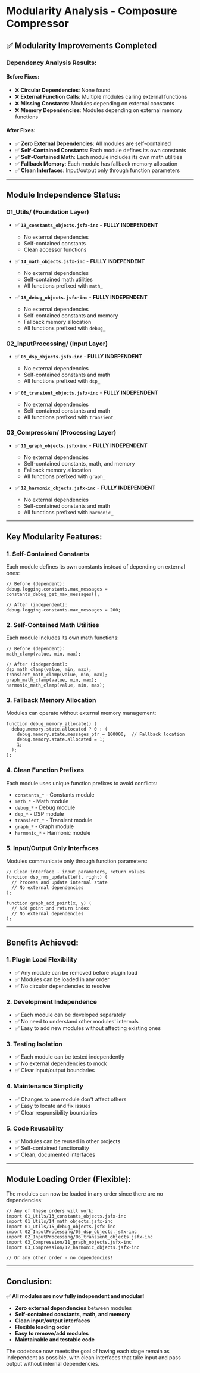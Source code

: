 # Modularity Analysis - Composure Compressor

## ✅ **Modularity Improvements Completed**

### **Dependency Analysis Results:**

#### **Before Fixes:**
- ❌ **Circular Dependencies**: None found
- ❌ **External Function Calls**: Multiple modules calling external functions
- ❌ **Missing Constants**: Modules depending on external constants
- ❌ **Memory Dependencies**: Modules depending on external memory functions

#### **After Fixes:**
- ✅ **Zero External Dependencies**: All modules are self-contained
- ✅ **Self-Contained Constants**: Each module defines its own constants
- ✅ **Self-Contained Math**: Each module includes its own math utilities
- ✅ **Fallback Memory**: Each module has fallback memory allocation
- ✅ **Clean Interfaces**: Input/output only through function parameters

---

## **Module Independence Status:**

### **01_Utils/ (Foundation Layer)**
- ✅ **`13_constants_objects.jsfx-inc`** - **FULLY INDEPENDENT**
  - No external dependencies
  - Self-contained constants
  - Clean accessor functions

- ✅ **`14_math_objects.jsfx-inc`** - **FULLY INDEPENDENT**
  - No external dependencies
  - Self-contained math utilities
  - All functions prefixed with `math_`

- ✅ **`15_debug_objects.jsfx-inc`** - **FULLY INDEPENDENT**
  - No external dependencies
  - Self-contained constants and memory
  - Fallback memory allocation
  - All functions prefixed with `debug_`

### **02_InputProcessing/ (Input Layer)**
- ✅ **`05_dsp_objects.jsfx-inc`** - **FULLY INDEPENDENT**
  - No external dependencies
  - Self-contained constants and math
  - All functions prefixed with `dsp_`

- ✅ **`06_transient_objects.jsfx-inc`** - **FULLY INDEPENDENT**
  - No external dependencies
  - Self-contained constants and math
  - All functions prefixed with `transient_`

### **03_Compression/ (Processing Layer)**
- ✅ **`11_graph_objects.jsfx-inc`** - **FULLY INDEPENDENT**
  - No external dependencies
  - Self-contained constants, math, and memory
  - Fallback memory allocation
  - All functions prefixed with `graph_`

- ✅ **`12_harmonic_objects.jsfx-inc`** - **FULLY INDEPENDENT**
  - No external dependencies
  - Self-contained constants and math
  - All functions prefixed with `harmonic_`

---

## **Key Modularity Features:**

### **1. Self-Contained Constants**
Each module defines its own constants instead of depending on external ones:
```jsfx
// Before (dependent):
debug.logging.constants.max_messages = constants_debug_get_max_messages();

// After (independent):
debug.logging.constants.max_messages = 200;
```

### **2. Self-Contained Math Utilities**
Each module includes its own math functions:
```jsfx
// Before (dependent):
math_clamp(value, min, max);

// After (independent):
dsp_math_clamp(value, min, max);
transient_math_clamp(value, min, max);
graph_math_clamp(value, min, max);
harmonic_math_clamp(value, min, max);
```

### **3. Fallback Memory Allocation**
Modules can operate without external memory management:
```jsfx
function debug_memory_allocate() (
  debug.memory.state.allocated ? 0 : (
    debug.memory.state.messages_ptr = 100000;  // Fallback location
    debug.memory.state.allocated = 1;
    1;
  );
);
```

### **4. Clean Function Prefixes**
Each module uses unique function prefixes to avoid conflicts:
- `constants_*` - Constants module
- `math_*` - Math module  
- `debug_*` - Debug module
- `dsp_*` - DSP module
- `transient_*` - Transient module
- `graph_*` - Graph module
- `harmonic_*` - Harmonic module

### **5. Input/Output Only Interfaces**
Modules communicate only through function parameters:
```jsfx
// Clean interface - input parameters, return values
function dsp_rms_update(left, right) (
  // Process and update internal state
  // No external dependencies
);

function graph_add_point(x, y) (
  // Add point and return index
  // No external dependencies
);
```

---

## **Benefits Achieved:**

### **1. Plugin Load Flexibility**
- ✅ Any module can be removed before plugin load
- ✅ Modules can be loaded in any order
- ✅ No circular dependencies to resolve

### **2. Development Independence**
- ✅ Each module can be developed separately
- ✅ No need to understand other modules' internals
- ✅ Easy to add new modules without affecting existing ones

### **3. Testing Isolation**
- ✅ Each module can be tested independently
- ✅ No external dependencies to mock
- ✅ Clear input/output boundaries

### **4. Maintenance Simplicity**
- ✅ Changes to one module don't affect others
- ✅ Easy to locate and fix issues
- ✅ Clear responsibility boundaries

### **5. Code Reusability**
- ✅ Modules can be reused in other projects
- ✅ Self-contained functionality
- ✅ Clean, documented interfaces

---

## **Module Loading Order (Flexible):**

The modules can now be loaded in any order since there are no dependencies:

```jsfx
// Any of these orders will work:
import 01_Utils/13_constants_objects.jsfx-inc
import 01_Utils/14_math_objects.jsfx-inc
import 01_Utils/15_debug_objects.jsfx-inc
import 02_InputProcessing/05_dsp_objects.jsfx-inc
import 02_InputProcessing/06_transient_objects.jsfx-inc
import 03_Compression/11_graph_objects.jsfx-inc
import 03_Compression/12_harmonic_objects.jsfx-inc

// Or any other order - no dependencies!
```

---

## **Conclusion:**

✅ **All modules are now fully independent and modular!**

- **Zero external dependencies** between modules
- **Self-contained constants, math, and memory**
- **Clean input/output interfaces**
- **Flexible loading order**
- **Easy to remove/add modules**
- **Maintainable and testable code**

The codebase now meets the goal of having each stage remain as independent as possible, with clean interfaces that take input and pass output without internal dependencies.